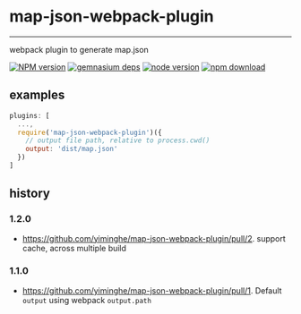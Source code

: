 # map-json-webpack-plugin
---

webpack plugin to generate map.json

[![NPM version][npm-image]][npm-url]
[![gemnasium deps][gemnasium-image]][gemnasium-url]
[![node version][node-image]][node-url]
[![npm download][download-image]][download-url]

[npm-image]: http://img.shields.io/npm/v/map-json-webpack-plugin.svg?style=flat-square
[npm-url]: http://npmjs.org/package/map-json-webpack-plugin
[travis-image]: https://img.shields.io/travis/yiminghe/map-json-webpack-plugin.svg?style=flat-square
[travis-url]: https://travis-ci.org/yiminghe/map-json-webpack-plugin
[coveralls-image]: https://img.shields.io/coveralls/yiminghe/map-json-webpack-plugin.svg?style=flat-square
[coveralls-url]: https://coveralls.io/r/yiminghe/map-json-webpack-plugin?branch=master
[gemnasium-image]: http://img.shields.io/gemnasium/yiminghe/map-json-webpack-plugin.svg?style=flat-square
[gemnasium-url]: https://gemnasium.com/yiminghe/map-json-webpack-plugin
[node-image]: https://img.shields.io/badge/node.js-%3E=_4.0.0-green.svg?style=flat-square
[node-url]: http://nodejs.org/download/
[download-image]: https://img.shields.io/npm/dm/map-json-webpack-plugin.svg?style=flat-square
[download-url]: https://npmjs.org/package/map-json-webpack-plugin

## examples

```js
plugins: [
  ...,
  require('map-json-webpack-plugin')({
    // output file path, relative to process.cwd()
    output: 'dist/map.json'
  })
]
```

## history

### 1.2.0

- https://github.com/yiminghe/map-json-webpack-plugin/pull/2. support cache, across multiple build

### 1.1.0

- https://github.com/yiminghe/map-json-webpack-plugin/pull/1. Default `output` using webpack `output.path`

